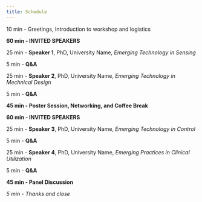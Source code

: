 ```yaml
---
title: Schedule
---
```


10 min - Greetings, Introduction to workshop and logistics

**60 min - INVITED SPEAKERS**

25 min - **Speaker 1**, PhD, University Name, 
*Emerging Technology in Sensing*

5 min - **Q&A**

25 min - **Speaker 2**, PhD, University Name, 
*Emerging Technology in Mechnical Design*

5 min - **Q&A**

**45 min - Poster Session, Networking, and Coffee Break**

**60 min - INVITED SPEAKERS**

25 min - **Speaker 3**, PhD, University Name, 
*Emerging Technology in Control*

5 min - **Q&A**

25 min - **Speaker 4**, PhD, University Name, 
*Emerging Practices in Clinical Utilization*

5 min - **Q&A**

**45 min - Panel Discussion**

*5 min - Thanks and close*
